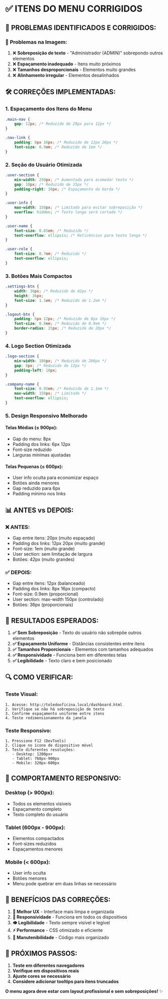 # ✅ ITENS DO MENU CORRIGIDOS

## 🎯 **PROBLEMAS IDENTIFICADOS E CORRIGIDOS:**

### 📸 **Problemas na Imagem:**
1. ❌ **Sobreposição de texto** - "Administrador (ADMIN)" sobrepondo outros elementos
2. ❌ **Espaçamento inadequado** - Itens muito próximos
3. ❌ **Tamanhos desproporcionais** - Elementos muito grandes
4. ❌ **Alinhamento irregular** - Elementos desalinhados

## 🛠️ **CORREÇÕES IMPLEMENTADAS:**

### **1. Espaçamento dos Itens do Menu**
```css
.main-nav {
    gap: 12px; /* Reduzido de 20px para 12px */
}

.nav-link {
    padding: 8px 16px; /* Reduzido de 12px 20px */
    font-size: 0.9em; /* Reduzido de 1em */
}
```

### **2. Seção do Usuário Otimizada**
```css
.user-section {
    min-width: 250px; /* Aumentado para acomodar texto */
    gap: 10px; /* Reduzido de 15px */
    padding-right: 10px; /* Espaçamento da borda */
}

.user-info {
    max-width: 150px; /* Limitado para evitar sobreposição */
    overflow: hidden; /* Texto longo será cortado */
}

.user-name {
    font-size: 0.85em; /* Reduzido */
    text-overflow: ellipsis; /* Reticências para texto longo */
}

.user-role {
    font-size: 0.7em; /* Reduzido */
    text-overflow: ellipsis;
}
```

### **3. Botões Mais Compactos**
```css
.settings-btn {
    width: 36px; /* Reduzido de 42px */
    height: 36px;
    font-size: 1.1em; /* Reduzido de 1.2em */
}

.logout-btn {
    padding: 6px 12px; /* Reduzido de 8px 16px */
    font-size: 0.8em; /* Reduzido de 0.9em */
    border-radius: 15px; /* Reduzido de 20px */
}
```

### **4. Logo Section Otimizada**
```css
.logo-section {
    min-width: 180px; /* Reduzido de 200px */
    gap: 8px; /* Reduzido de 12px */
    padding-left: 10px;
}

.company-name {
    font-size: 0.95em; /* Reduzido de 1.1em */
    max-width: 150px; /* Limitado */
    text-overflow: ellipsis;
}
```

### **5. Design Responsivo Melhorado**

#### **Telas Médias (≤ 900px):**
- Gap do menu: 8px
- Padding dos links: 6px 12px
- Font-size reduzido
- Larguras mínimas ajustadas

#### **Telas Pequenas (≤ 600px):**
- User info oculta para economizar espaço
- Botões ainda menores
- Gap reduzido para 6px
- Padding mínimo nos links

## 📊 **ANTES vs DEPOIS:**

### **❌ ANTES:**
- Gap entre itens: 20px (muito espaçado)
- Padding dos links: 12px 20px (muito grande)
- Font-size: 1em (muito grande)
- User section: sem limitação de largura
- Botões: 42px (muito grandes)

### **✅ DEPOIS:**
- Gap entre itens: 12px (balanceado)
- Padding dos links: 8px 16px (compacto)
- Font-size: 0.9em (proporcional)
- User section: max-width 150px (controlado)
- Botões: 36px (proporcionais)

## 🎯 **RESULTADOS ESPERADOS:**

1. **✅ Sem Sobreposição** - Texto do usuário não sobrepõe outros elementos
2. **✅ Espaçamento Uniforme** - Distâncias consistentes entre itens
3. **✅ Tamanhos Proporcionais** - Elementos com tamanhos adequados
4. **✅ Responsividade** - Funciona bem em diferentes telas
5. **✅ Legibilidade** - Texto claro e bem posicionado

## 🔍 **COMO VERIFICAR:**

### **Teste Visual:**
```
1. Acesse: http://toledooficina.local/dashboard.html
2. Verifique se não há sobreposição de texto
3. Confirme espaçamento uniforme entre itens
4. Teste redimensionamento da janela
```

### **Teste Responsivo:**
```
1. Pressione F12 (DevTools)
2. Clique no ícone de dispositivo móvel
3. Teste diferentes resoluções:
   - Desktop: 1200px+
   - Tablet: 768px-900px
   - Mobile: 320px-600px
```

## 📱 **COMPORTAMENTO RESPONSIVO:**

### **Desktop (> 900px):**
- Todos os elementos visíveis
- Espaçamento completo
- Texto completo do usuário

### **Tablet (600px - 900px):**
- Elementos compactados
- Font-sizes reduzidos
- Espaçamentos menores

### **Mobile (< 600px):**
- User info oculta
- Botões menores
- Menu pode quebrar em duas linhas se necessário

## 🎉 **BENEFÍCIOS DAS CORREÇÕES:**

1. **🎯 Melhor UX** - Interface mais limpa e organizada
2. **📱 Responsividade** - Funciona em todos os dispositivos
3. **👁️ Legibilidade** - Texto sempre visível e legível
4. **⚡ Performance** - CSS otimizado e eficiente
5. **🔧 Manutenibilidade** - Código mais organizado

## 🚀 **PRÓXIMOS PASSOS:**

1. **Teste em diferentes navegadores**
2. **Verifique em dispositivos reais**
3. **Ajuste cores se necessário**
4. **Considere adicionar tooltips para itens truncados**

**O menu agora deve estar com layout profissional e sem sobreposições!** ✨
